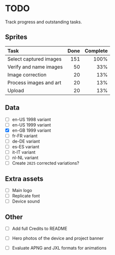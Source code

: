 # TODO

Track progress and outstanding tasks.

## Sprites

| Task                   |   Done  | Complete        |
| :--------------------- | ------: | --------------: |
| Select captured images |   151   | 100%            |
| Verify and name images |   50    | 33%             |
| Image correction       |   20    | 13%             |
| Process images and art |   20    | 13%             |
| Upload                 |   20    | 13%             |


## Data

- [ ] en-US 1998 variant
- [ ] en-US 1999 variant
- [x] en-GB 1999 variant
- [ ] fr-FR variant
- [ ] de-DE variant
- [ ] es-ES variant
- [ ] it-IT variant
- [ ] nl-NL variant
- [ ] Create `2025` corrected variations?

## Extra assets

- [ ] Main logo
- [ ] Replicate font
- [ ] Device sound

## Other

- [ ] Add full Credits to README
- [ ] Hero photos of the device and project banner
- [ ] Evaluate APNG and JXL formats for animations

